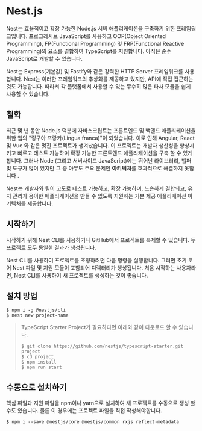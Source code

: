# Nest.js
Nest는 효율적이고 확장 가능한 Node.js 서버 애플리케이션을 구축하기 위한 프레임워크입니다. 프로그레시브 JavaScript를 사용하고 OOP(Object Oriented Programming), FP(Functional Programming) 및 FRP(Functional Reactive Programming)의 요소를 결합하여 TypeScript를 지원합니다. 아직은 순수 JavaScript로 개발할 수 있습니다. 

Nest는 Express(기본값) 및 Fastify와 같은 강력한 HTTP Server 프레임워크를 사용합니다. Nest는 이러한 프레임워크의 추상화를 제공하고 있지만, API에 직접 접근하는 것도 가능합니다. 따라서 각 플랫폼에서 사용할 수 있는 무수히 많은 타사 모듈을 쉽게 사용할 수 있습니다.

## 철학 
최근 몇 년 동안 Node.js 덕분에 자바스크립트는 프론트엔드 및 백엔드 애플리케이션을 위한 웹의 "링구아 프랑카(Lingua franca)"이 되었습니다. 이로 인해 Angular, React 및 Vue 와 같은 멋진 프로젝트가 생겨났습니다. 이 프로젝트는 개발자 생산성을 향상시키고 빠르고 테스트 가능하며 확장 가능한 프론트엔드 애플리케이션을 구축 할 수 있게합니다. 그러나 Node (그리고 서버사이드 JavaScript)에는 뛰어난 라이브러리, 헬퍼 및 도구가 많이 있지만 그 중 아무도 주요 문제인 **아키텍처**를 효과적으로 해결하지 못합니다 .

Nest는 개발자와 팀이 고도로 테스트 가능하고, 확장 가능하며, 느슨하게 결합되고, 유지 관리가 용이한 애플리케이션을 만들 수 있도록 지원하는 기본 제공 애플리케이션 아키텍처를 제공합니다.

## 시작하기
시작하기 위해 Nest CLI를 사용하거나 GitHub에서 프로젝트를 복제할 수 있습니다. 두 프로젝트 모두 동일한 결과가 생성됩니다.

Nest CLI를 사용하여 프로젝트를 조정하려면 다음 명령을 실행합니다. 그러면 초기 코어 Nest 파일 및 지원 모듈이 포함되어 디렉터리가 생성됩니다. 처음 시작하는 사용자라면, Nest CLI를 사용하여 새 프로젝트를 생성하는 것이 좋습니다.

## 설치 방법

```
$ npm i -g @nestjs/cli
$ nest new project-name
```
> TypeScript Starter Project가 필요하다면 아래와 같이 다운로드 할 수 있습니다.
> ```
> $ git clone https://github.com/nestjs/typescript-starter.git project
> $ cd project
> $ npm install
> $ npm run start
> ```

## 수동으로 설치하기
핵심 파일과 지원 파일을 npm이나 yarn으로 설치하여 새 프로젝트를 수동으로 생성 할 수도 있습니다. 물론 이 경우에는 프로젝트 파일을 직접 작성해야합니다.
```
$ npm i --save @nestjs/core @nestjs/common rxjs reflect-metadata
```
